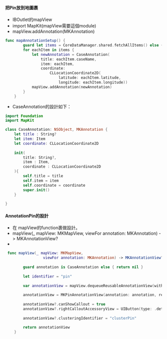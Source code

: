 #### 把Pin放到地圖裹
- IBOutlet的mapView
- import MapKit(mapView需要這個module)
- mapView.addAnnotation(MKAnnotation)

```Swift
func mapAnnotationSetup() {
        guard let items = CoreDataManager.shared.fetchAllItems() else {return}
        for eachItem in items {
            let newAnnotation = CaseAnnotation(
                title: eachItem.caseName,
                item: eachItem,
                coordinate:
                    CLLocationCoordinate2D(
                        latitude: eachItem.latitude,
                        longitude: eachItem.longitude))
            mapView.addAnnotation(newAnnotation)   
        } 
    }
```

- CaseAnnotation的設計如下：

```Swift
import Foundation
import MapKit

class CaseAnnotation: NSObject, MKAnnotation {
    let title : String?
    let item: Item
    let coordinate: CLLocationCoordinate2D
    
    init(
        title: String?,
        item : Item,
        coordinate : CLLocationCoordinate2D
    ){
        self.title = title
        self.item = item
        self.coordinate = coordinate
        super.init()
    }
       
}
```


#### AnnotationPin的設計
- 在 mapView的function裹做設計。
- mapView(_ mapView: MKMapView, viewFor annotation: MKAnnotation) -> MKAnnotationView?
- 
```Swift
 func mapView(_ mapView: MKMapView,
                 viewFor annotation: MKAnnotation) -> MKAnnotationView? {
        
        guard annotation is CaseAnnotation else { return nil }
        
        let identifier = "pin"
        
        var annotationView = mapView.dequeueReusableAnnotationView(withIdentifier: identifier) as? MKPinAnnotationView
         
        annotationView = MKPinAnnotationView(annotation: annotation, reuseIdentifier: identifier)
        
        annotationView?.canShowCallout = true
        annotationView?.rightCalloutAccessoryView = UIButton(type: .detailDisclosure)
        
        annotationView?.clusteringIdentifier = "clusterPin"
        
        return annotationView
    }

```

